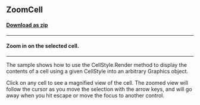 ## ZoomCell
#### [Download as zip](https://grapecity.github.io/DownGit/#/home?url=https://github.com/GrapeCity/ComponentOne-WinForms-Samples/tree/master/NetFramework\FlexGrid\CS\ZoomCell)
____
#### Zoom in on the selected cell.
____
The sample shows how to use the CellStyle.Render method to display the contents of a cell using a given CellStyle into an arbitrary Graphics object. 

Click on any cell to see a magnified view of the cell. The zoomed view will follow the cursor as you move the selection with the arrow keys, and will go away when you hit escape or move the focus to another control. 